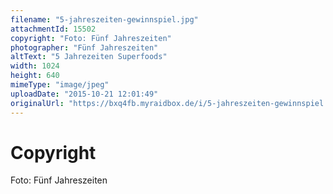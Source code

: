 ```yaml
---
filename: "5-jahreszeiten-gewinnspiel.jpg"
attachmentId: 15502
copyright: "Foto: Fünf Jahreszeiten"
photographer: "Fünf Jahreszeiten"
altText: "5 Jahrezeiten Superfoods"
width: 1024
height: 640
mimeType: "image/jpeg"
uploadDate: "2015-10-21 12:01:49"
originalUrl: "https://bxq4fb.myraidbox.de/i/5-jahreszeiten-gewinnspiel.jpg"
---
```


# Copyright

Foto: Fünf Jahreszeiten
